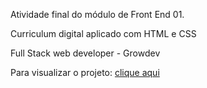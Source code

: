 Atividade final do módulo de Front End 01.

Curriculum digital aplicado com HTML e CSS 

Full Stack web developer - Growdev

Para visualizar o projeto: <a href="https://matt-luz.github.io/Atividade-Final-de-Modulo-Curriculum-Digital-FrontEnd01/index.html" target="_blank">clique aqui</a>
